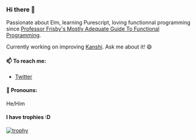 ### Hi there 👋

Passionate about Elm, learning Purescript, loving functionnal programming since [Professor Frisby's Mostly Adequate Guide To Functional Programming](https://drboolean.gitbooks.io/mostly-adequate-guide-old/content/).

Currently working on improving [Kanshi](https://github.com/euregan/kanshi). Ask me about it! 😄

#### 📫 To reach me:
- [Twitter](https://twitter.com/euregan)

#### 👥 Pronouns:
He/Him

#### I have trophies :D

[![trophy](https://github-profile-trophy.vercel.app/?username=euregan&theme=onedark)](https://github.com/ryo-ma/github-profile-trophy)


<!--
**Euregan/Euregan** is a ✨ _special_ ✨ repository because its `README.md` (this file) appears on your GitHub profile.

Here are some ideas to get you started:

- 🔭 I’m currently working on ...
- 🌱 I’m currently learning ...
- 👯 I’m looking to collaborate on ...
- 🤔 I’m looking for help with ...
- 💬 Ask me about ...
- 📫 How to reach me: ...
- 😄 Pronouns: ...
- ⚡ Fun fact: ...
-->
